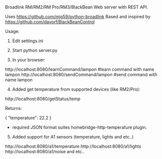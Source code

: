 Broadlink RM/RM2/RM Pro/RM3/BlackBean Web server with REST API.

Uses https://github.com/mjg59/python-broadlink 
Based and inspired by https://github.com/davorf/BlackBeanControl

Usage:

1) Edit settings.ini

2) Start python server.py

3) In your browser:

http://localhost:8080/learnCommand/lampon   #learn command with name lampon
http://localhost:8080/sendCommand/lampon   #send command with name lampon

4) Added get temperature from supported devices (like RM2/Pro):

http://localhost:8080/getStatus/temp

Returns:

{
    "temperature": 22.2
}

* required JSON format suites homebridge-http-temperature plugin.

5) Added support for A1 sensors (temperature, lights and etc..)

http://localhost:8080/a1/temperature
http://localhost:8080/a1/lights
http://localhost:8080/a1/noise
and etc..


